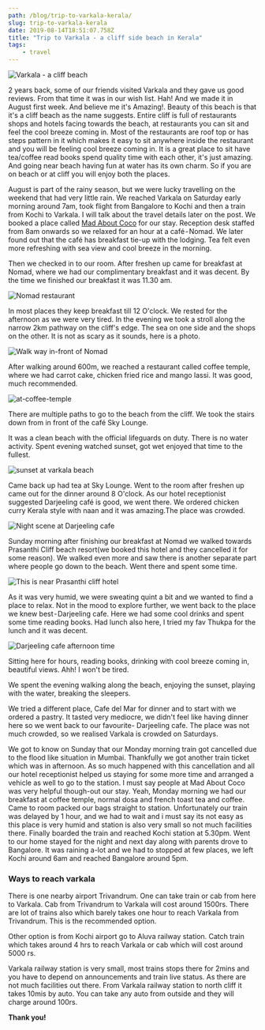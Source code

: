 ```yaml
---
path: /blog/trip-to-varkala-kerala/
slug: trip-to-varkala-kerala
date: 2019-08-14T18:51:07.758Z
title: "Trip to Varkala - a cliff side beach in Kerala"
tags:
	- travel
---
```


![Varkala - a cliff beach](/assets/collage-cover.jpg "Varkala - a cliff beach")

2 years back, some of our friends visited Varkala and they gave us good reviews. From that time it was in our wish list. Hah! And we made it in August first week. And believe me it's Amazing!. Beauty of this beach is that it's a cliff beach as the name suggests. Entire cliff is full of restaurants shops and hotels facing towards the beach, at restaurants you can sit and feel the cool breeze coming in. Most of the restaurants are roof top or has steps pattern in it which makes it easy to sit anywhere inside the restaurant and you will be feeling cool breeze coming in. It is a great place to sit have tea/coffee read books spend quality time with each other, it's just amazing. And going near beach having fun at water has its own charm. So if you are on beach or at cliff you will enjoy both the places.

August is part of the rainy season, but we were lucky travelling on the weekend that had very little rain. We reached Varkala on Saturday early morning around 7am, took flight from Bangalore to Kochi and then a train from Kochi to Varkala. I will talk about the travel details later on the post. We booked a place called [Mad About Coco](https://madaboutcocovarkala.com/) for our stay. Reception desk staffed from 8am onwards so we relaxed for an hour at a café - Nomad. We later found out that the café has breakfast tie-up with the lodging. Tea felt even more refreshing with sea view and cool breeze in the morning.

Then we checked in to our room. After freshen up came for breakfast at Nomad, where we had our complimentary breakfast and it was decent. By the time we finished our breakfast it was 11.30 am.

![Nomad restaurant](/assets/at-nomad.jpg "Nomad restaurant breakfast time")

In most places they keep breakfast till 12 O'clock. We rested for the afternoon as we were very tired. In the evening we took a stroll along the narrow 2km pathway on the cliff's edge. The sea on one side and the shops on the other. It is not as scary as it sounds, here is a photo.

![Walk way in-front of Nomad](/assets/walk-way-infront-nomad.jpg "Walk way in-front of Nomad")

After walking around 600m, we reached a restaurant called coffee temple, where we had carrot cake, chicken fried rice and mango lassi. It was good, much recommended.

![at-coffee-temple](/assets/at-cofee-temple.jpg "At Coffee Temple")

There are multiple paths to go to the beach from the cliff. We took the stairs down from in front of the café Sky Lounge.

It was a clean beach with the official lifeguards on duty. There is no water activity. Spent evening watched sunset, got wet enjoyed that time to the fullest.

![sunset at varkala beach](/assets/sunset-at-beach.jpg "Sunset at Varkala beach")

Came back up had tea at Sky Lounge. Went to the room after freshen up came out for the dinner around 8 O'clock. As our hotel receptionist suggested Darjeeling café is good, we went there. We ordered chicken curry Kerala style with naan and it was amazing.The place was crowded.

![Night scene at Darjeeling cafe](/assets/night-at-darjeeling-cafe.jpg "Night scene at Darjeeling cafe")

Sunday morning after finishing our breakfast at Nomad we walked towards Prasanthi Cliff beach resort(we booked this hotel and they cancelled it for some reason). We walked even more and saw there is another separate part where people go down to the beach. Went there and spent some time.

![This is near Prasanthi cliff hotel](/assets/near-prashanti-cliff.jpg "This is near Prasanthi cliff hotel")

As it was very humid, we were sweating quint a bit and we wanted to find a place to relax. Not in the mood to explore further, we went back to the place we knew best - Darjeeling cafe. Here we had some cool drinks and spent some time reading books. Had lunch also here, I tried my fav Thukpa for the lunch and it was decent.

![Darjeeling cafe afternoon time](/assets/darjeeling-cafe-afternoon.jpg "Darjeeling cafe afternoon time")

Sitting here for hours, reading books, drinking with cool breeze coming in, beautiful views. Ahh! I won't be tired.

We spent the evening walking along the beach, enjoying the sunset, playing with the water, breaking the sleepers.

We tried a different place, Cafe del Mar for dinner and to start with we ordered a pastry. It tasted very mediocre, we didn't feel like having dinner here so we went back to our favourite- Darjeeling cafe. The place was not much crowded, so we realised Varkala is crowded on Saturdays.

We got to know on Sunday that our Monday morning train got cancelled due to the flood like situation in Mumbai. Thankfully we got another train ticket which was in afternoon. As so much happened with this cancellation and all our hotel receptionist helped us staying for some more time and arranged a vehicle as well to go to the station. I must say people at Mad About Coco was very helpful though-out our stay. Yeah, Monday morning we had our breakfast at coffee temple, normal dosa and french toast tea and coffee. Came to room packed our bags straight to station. Unfortunately our train was delayed by 1 hour, and we had to wait and i must say its not easy as this place is very humid and station is also very small so not much facilities there. Finally boarded the train and reached Kochi station at 5.30pm. Went to our home stayed for the night and next day along with parents drove to Bangalore. It was raining a-lot and we had to stopped at few places, we left Kochi around 6am and reached Bangalore around 5pm.

### Ways to reach varkala

There is one nearby airport Trivandrum. One can take train or cab from here to Varkala. Cab from Trivandrum to Varkala will cost around 1500rs. There are lot of trains also which barely takes one hour to reach Varkala from Trivandrum. This is the recommended option.

Other option is from Kochi airport go to Aluva railway station. Catch train which takes around 4 hrs to reach Varkala or cab which will cost around 5000 rs.

Varkala railway station is very small, most trains stops there for 2mins and you have to depend on announcements and train live status. As there are not much facilities out there. From Varkala railway station to north cliff it takes 10mis by auto. You can take any auto from outside and they will charge around 100rs.

**Thank you!**
